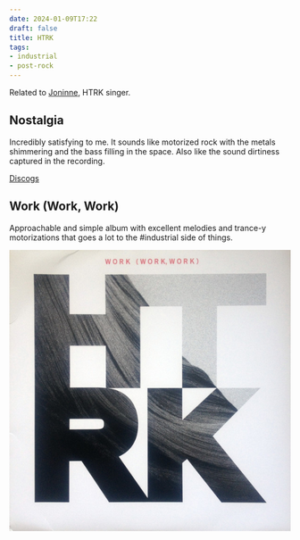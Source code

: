 ```yaml
---
date: 2024-01-09T17:22
draft: false
title: HTRK
tags:
- industrial
- post-rock
---
```

Related to [Joninne](jonnine.md), HTRK singer.

## Nostalgia

Incredibly satisfying to me. It sounds like motorized rock with the metals shimmering and the bass filling in the space. Also like the sound dirtiness captured in the recording.

[Discogs](https://www.discogs.com/master/190793-HTRK-Nostalgia)

## Work (Work, Work)

Approachable and simple album with excellent melodies and trance-y motorizations that goes a lot to the #industrial side of things.

![The dominant arwork is composed of the letters HTRK in cutour, framing a black and white photo of what appears to be a sensuous ans sinuous rock formation or a cloth surface. At the top the title of the album in red.](../attachment/vsc-paste/htrk-240110173751.png)